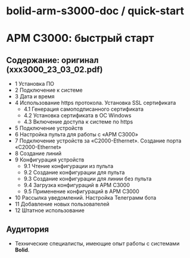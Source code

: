 # bolid-arm-s3000-doc / quick-start

# АРМ С3000: быстрый старт



## Содержание: оригинал (xxx3000_23_03_02.pdf)

* 1    Установка ПО
* 2    Подключение к системе
* 3    Дата и время
* 4    Использование https протокола. Установка SSL сертификата
  * 4.1  Генерация самоподписанного сертификата
  * 4.2  Установка сертификата в ОС Windows
  * 4.3  Включение доступа к системе по https
* 5    Подключение устройств
* 6    Настройка пульта для работы с «АРМ С3000»
* 7    Подключение устройств за «С2000-Ethernet». Создание порта «С2000-Ethernet»
* 8    Создание линий
* 9    Конфигурация устройств
  * 9.1  Чтение конфигурации из пульта
  * 9.2  Создание конфигурации для пульта
  * 9.3  Создание конфигурации для линии без пульта
  * 9.4  Загрузка конфигураций в АРМ С3000
  * 9.5  Применение конфигураций в АРМ С3000
* 10   Рассылка уведомлений. Настройка Телеграмм бота
* 11   Добавление новых пользователей
* 12   Штатное использование


## Аудитория

* Технические специалисты, имеющие опыт работы с системами **Bolid**.
